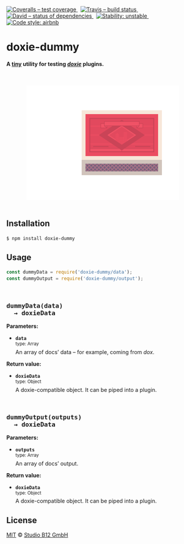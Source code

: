 [![Coveralls – test coverage
](https://img.shields.io/coveralls/studio-b12/doxie-dummy.svg?style=flat-square)
](https://coveralls.io/r/studio-b12/doxie-dummy)
 [![Travis – build status
](https://img.shields.io/travis/studio-b12/doxie-dummy/master.svg?style=flat-square)
](https://travis-ci.org/studio-b12/doxie-dummy)
 [![David – status of dependencies
](https://img.shields.io/david/studio-b12/doxie-dummy.svg?style=flat-square)
](https://david-dm.org/studio-b12/doxie-dummy)
 [![Stability: unstable
](https://img.shields.io/badge/stability-unstable-yellowgreen.svg?style=flat-square)
](https://nodejs.org/api/documentation.html#documentation_stability_index)
 [![Code style: airbnb
](https://img.shields.io/badge/code%20style-airbnb-blue.svg?style=flat-square)
](https://github.com/airbnb/javascript)




doxie-dummy
===========

**A [tiny][] utility for testing *[doxie][]* plugins.**

[tiny]:   ./module/index.js
[doxie]:  http://npm.im/doxie




<p align="center"><a
  title="Graphic by the great Justin Mezzell"
  href="http://justinmezzell.tumblr.com/post/88665824413"
  >
  <br/>
  <br/>
  <img
    src="Readme/Matchbox.gif"
    width="400"
    height="300"
  />
  <br/>
  <br/>
</a></p>




Installation
------------

```sh
$ npm install doxie-dummy
```




Usage
-----

```js
const dummyData = require('doxie-dummy/data');
const dummyOutput = require('doxie-dummy/output');
```


&nbsp;


<h3><pre>
dummyData(data)
  → doxieData
</pre></h3>

**Parameters:**

* **`data`**  
  <sup>type: Array</sup>  
  An array of docs’ data – for example, coming from *dox*.

**Return value:**  

* **`doxieData`**  
  <sup>type: Object</sup>  
  A doxie-compatible object. It can be piped into a plugin.


&nbsp;


<h3><pre>
dummyOutput(outputs)
  → doxieData
</pre></h3>

**Parameters:**

* **`outputs`**  
  <sup>type: Array</sup>  
  An array of docs’ output.

**Return value:**  

* **`doxieData`**  
  <sup>type: Object</sup>  
  A doxie-compatible object. It can be piped into a plugin.




License
-------

[MIT][] © [Studio B12 GmbH][]

[MIT]:              ./License.md
[Studio B12 GmbH]:  http://studio-b12.de
